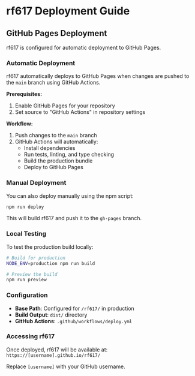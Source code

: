 # rf617 Deployment Guide

## GitHub Pages Deployment

rf617 is configured for automatic deployment to GitHub Pages.

### Automatic Deployment

rf617 automatically deploys to GitHub Pages when changes are pushed to the `main` branch using GitHub Actions.

**Prerequisites:**

1. Enable GitHub Pages for your repository
2. Set source to "GitHub Actions" in repository settings

**Workflow:**

1. Push changes to the `main` branch
2. GitHub Actions will automatically:
   - Install dependencies
   - Run tests, linting, and type checking
   - Build the production bundle
   - Deploy to GitHub Pages

### Manual Deployment

You can also deploy manually using the npm script:

```bash
npm run deploy
```

This will build rf617 and push it to the `gh-pages` branch.

### Local Testing

To test the production build locally:

```bash
# Build for production
NODE_ENV=production npm run build

# Preview the build
npm run preview
```

### Configuration

- **Base Path**: Configured for `/rf617/` in production
- **Build Output**: `dist/` directory
- **GitHub Actions**: `.github/workflows/deploy.yml`

### Accessing rf617

Once deployed, rf617 will be available at:
`https://[username].github.io/rf617/`

Replace `[username]` with your GitHub username.
